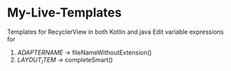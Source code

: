 # My-Live-Templates

Templates for RecyclerView in both Kotlin and java
Edit variable expressions for
1) $ADAPTERNAME$ -> fileNameWithoutExtension()
2) $LAYOUT_ITEM$ -> completeSmart()
